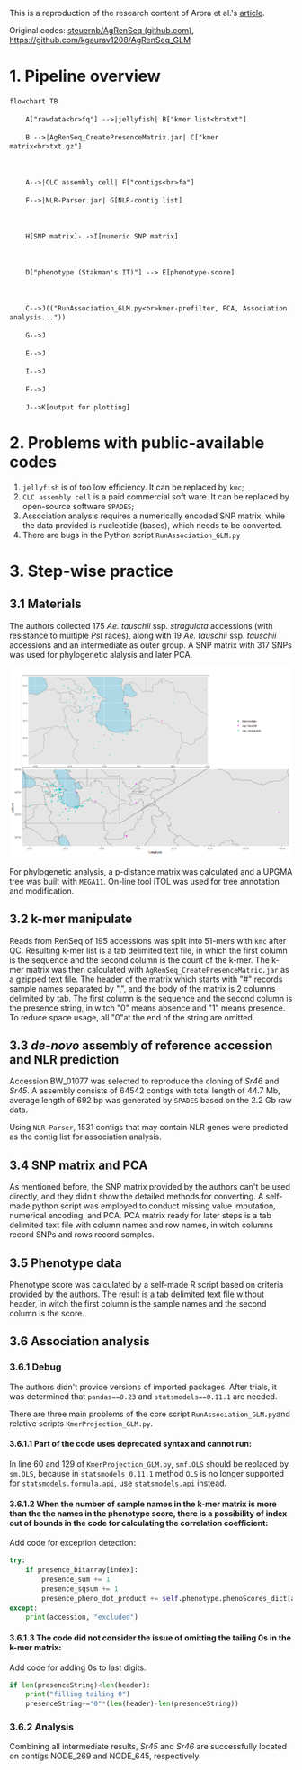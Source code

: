 This is a reproduction of the research content of Arora et al.'s [article](https://doi.org/10.1038/s41587-018-0007-9).

Original codes: [steuernb/AgRenSeq (github.com)](https://github.com/steuernb/AgRenSeq), https://github.com/kgaurav1208/AgRenSeq_GLM

# 1. Pipeline overview

```mermaid
flowchart TB

    A["rawdata<br>fq"] -->|jellyfish| B["kmer list<br>txt"]

    B -->|AgRenSeq_CreatePresenceMatrix.jar| C["kmer matrix<br>txt.gz"]

  

    A-->|CLC assembly cell| F["contigs<br>fa"]

    F-->|NLR-Parser.jar| G[NLR-contig list]

  

    H[SNP matrix]-.->I[numeric SNP matrix]

  

    D["phenotype (Stakman's IT)"] --> E[phenotype-score]

  

    C-->J(("RunAssociation_GLM.py<br>kmer-prefilter, PCA, Association analysis..."))

    G-->J

    E-->J

    I-->J

    F-->J

    J-->K[output for plotting]
```


# 2. Problems with public-available codes

1. `jellyfish` is of too low efficiency. It can be replaced by `kmc`;
2. `CLC assembly cell` is a paid commercial soft ware. It can be replaced by open-source software `SPADES`;
3. Association analysis requires a numerically encoded SNP matrix, while the data provided is nucleotide (bases), which needs to be converted.
4. There are bugs in the Python script `RunAssociation_GLM.py`

# 3. Step-wise practice

## 3.1 Materials

The authors collected 175 *Ae. tauschii* ssp. *stragulata* accessions (with resistance to multiple *Pst* races), along with 19 *Ae. tauschii* ssp. *tauschii* accessions and an intermediate as outer group. A SNP matrix with 317 SNPs was used for phylogenetic alalysis and later PCA.

![](images/map-combine.png)

For phylogenetic analysis, a p-distance matrix was calculated and a UPGMA tree was built with `MEGA11`. On-line tool iTOL was used for tree annotation and modification. 

## 3.2 k-mer manipulate

Reads from RenSeq of 195 accessions was split into 51-mers with `kmc` after QC. Resulting k-mer list is a tab delimited text file, in which the first column is  the sequence and the second column is the count of the k-mer. The k-mer matrix was then calculated with `AgRenSeq_CreatePresenceMatric.jar` as a gzipped text file. The header of the matrix which starts with "#" records sample names separated by ",", and the body of the matrix is 2 columns delimited by tab. The first column is the sequence and the second column is the presence string, in witch "0" means absence and "1" means presence. To reduce space usage, all "0"at the end of the string are omitted.

## 3.3 *de-novo* assembly of reference accession and NLR prediction

Accession BW_01077 was selected to reproduce the cloning of *Sr46* and *Sr45*. A assembly consists of 64542 contigs with total length of 44.7 Mb, average length of 692 bp was generated by `SPADES` based on the 2.2 Gb raw data.

Using `NLR-Parser`, 1531 contigs that may contain NLR genes were predicted as the contig list for association analysis.

## 3.4 SNP matrix and PCA

As mentioned before, the SNP matrix provided by the authors can't be used directly, and they didn't show the detailed methods for converting. A self-made python script was employed to conduct missing value imputation, numerical encoding, and PCA. PCA matrix ready for later steps is a tab delimited text file with column names and row names, in witch columns record SNPs and rows record samples.

## 3.5 Phenotype data

Phenotype score was calculated by a self-made R script based on criteria provided by the authors. The result is a tab delimited text file without header, in witch the first column is the sample names and the second column is the score. 

## 3.6 Association analysis

### 3.6.1 Debug

The authors didn't provide versions of imported packages. After trials, it was determined that `pandas==0.23` and `statsmodels==0.11.1` are needed.

There are three main problems of the core script `RunAssociation_GLM.py`and relative scripts `KmerProjection_GLM.py`.

#### 3.6.1.1 Part of the code uses deprecated syntax and cannot run:

In line 60 and 129 of `KmerProjection_GLM.py`, `smf.OLS` should be replaced by `sm.OLS`, because in `statsmodels 0.11.1` method `OLS` is no longer supported for `statsmodels.formula.api`, use `statsmodels.api` instead.

#### 3.6.1.2 When the number of sample names in the k-mer matrix is more than the the names in the phenotype score, there is a possibility of index out of bounds in the code for calculating the correlation coefficient:

Add code for exception detection:

```python
try:
	if presence_bitarray[index]:
		presence_sum += 1
		presence_sqsum += 1
		presence_pheno_dot_product += self.phenotype.phenoScores_dict[accession]
except:
	print(accession, "excluded")
```

#### 3.6.1.3 The code did not consider the issue of omitting the tailing 0s in the k-mer matrix:

Add code for adding 0s to last digits.

```python
if len(presenceString)<len(header):
	print("filling tailing 0")
	presenceString+="0"*(len(header)-len(presenceString))
```

### 3.6.2 Analysis

Combining all intermediate results, *Sr45* and *Sr46* are successfully located on contigs NODE_269 and NODE_645, respectively.



